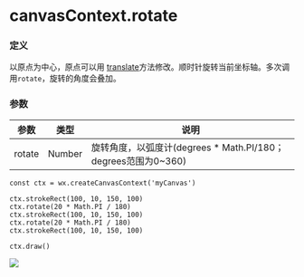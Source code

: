 <!-- https://mp.weixin.qq.com/debug/wxadoc/dev/api/canvas/rotate.html -->

canvasContext.rotate
====================

### 定义

以原点为中心，原点可以用 [translate](https://mp.weixin.qq.com/debug/wxadoc/dev/api/canvas/rotate.html#translate)方法修改。顺时针旋转当前坐标轴。多次调用`rotate`，旋转的角度会叠加。

### 参数

  参数     |  类型     |  说明                                               
-----------|-----------|-----------------------------------------------------
  rotate   |  Number   |旋转角度，以弧度计(degrees * Math.PI/180；degrees范围为0~360)

    const ctx = wx.createCanvasContext('myCanvas')
    
    ctx.strokeRect(100, 10, 150, 100)
    ctx.rotate(20 * Math.PI / 180)
    ctx.strokeRect(100, 10, 150, 100)
    ctx.rotate(20 * Math.PI / 180)
    ctx.strokeRect(100, 10, 150, 100)
    
    ctx.draw()
    

![](https://mp.weixin.qq.com/debug/wxadoc/dev/image/canvas/rotate.png?t=201838)
